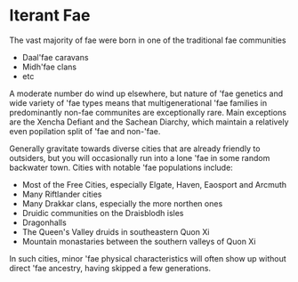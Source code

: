 # Iterant Fae

The vast majority of fae were born in one of the traditional fae communities
 - Daal'fae caravans
 - Midh'fae clans
 - etc

A moderate number do wind up elsewhere, but nature of 'fae genetics and wide variety of 'fae types means that multigenerational 'fae families in predominantly non-fae communites are exceptionally rare.
Main exceptions are the Xencha Defiant and the Sachean Diarchy, which maintain a relatively even popilation split of 'fae and non-'fae.

Generally gravitate towards diverse cities that are already friendly to outsiders, but you will occasionally run into a lone 'fae in some random backwater town.
Cities with notable 'fae populations include:

 - Most of the Free Cities, especially Elgate, Haven, Eaosport and Arcmuth
 - Many Riftlander cities
 - Many Drakkar clans, especially the more northen ones
 - Druidic communities on the Draisblodh isles
 - Dragonhalls
 - The Queen's Valley druids in southeastern Quon Xi
 - Mountain monastaries between the southern valleys of Quon Xi

In such cities, minor 'fae physical characteristics will often show up without direct 'fae ancestry, having skipped a few generations.